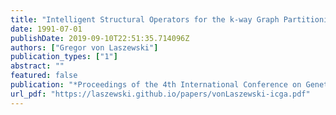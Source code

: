 ```yaml
---
title: "Intelligent Structural Operators for the k-way Graph Partitioning Problem"
date: 1991-07-01
publishDate: 2019-09-10T22:51:35.714096Z
authors: ["Gregor von Laszewski"]
publication_types: ["1"]
abstract: ""
featured: false
publication: "*Proceedings of the 4th International Conference on Genetic Algorithms*"
url_pdf: "https://laszewski.github.io/papers/vonLaszewski-icga.pdf"
---
```


